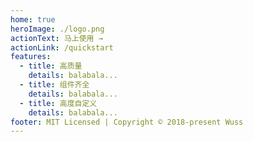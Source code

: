 ```yaml
---
home: true
heroImage: ./logo.png
actionText: 马上使用 →
actionLink: /quickstart
features:
  - title: 高质量
    details: balabala...
  - title: 组件齐全
    details: balabala...
  - title: 高度自定义
    details: balabala...
footer: MIT Licensed | Copyright © 2018-present Wuss
---
```

